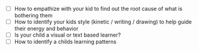 - [ ] How to empathize with your kid to find out the root cause of what is bothering them
- [ ] How to identify your kids style (kinetic / writing / drawing) to help guide their energy and behavior
- [ ] Is your child a visual or text based learner?
- [ ] How to identify a childs learning patterns